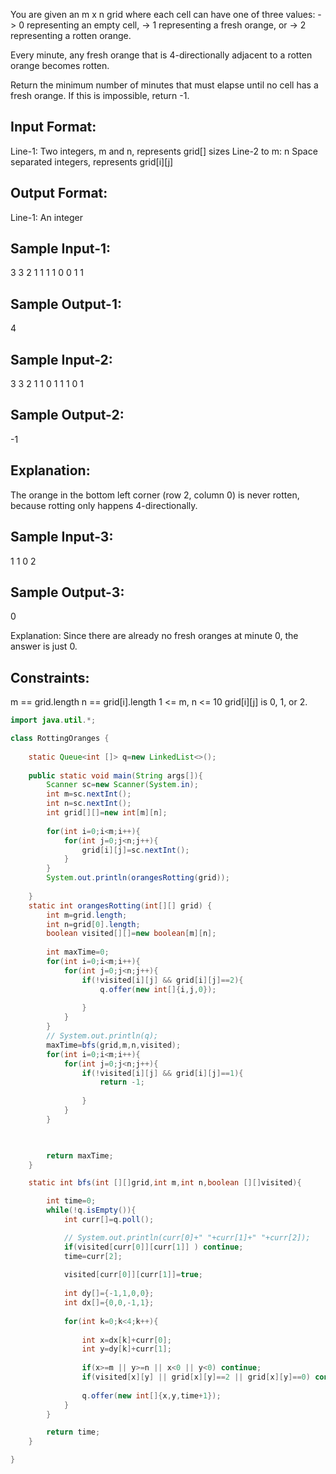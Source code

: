 You are given an m x n grid where each cell can have one of three values:
-> 0 representing an empty cell,
-> 1 representing a fresh orange, or
-> 2 representing a rotten orange.

Every minute, any fresh orange that is 4-directionally adjacent to a rotten orange becomes rotten.

Return the minimum number of minutes that must elapse until no cell has a fresh orange. 
If this is impossible, return -1.


Input Format:
-------------
Line-1: Two integers, m and n, represents grid[] sizes
Line-2 to m: n Space separated integers, represents grid[i][j]

Output Format:
--------------
Line-1: An integer

Sample Input-1:
---------------
3 3
2 1 1
1 1 0
0 1 1

Sample Output-1:
----------------
4

Sample Input-2:
---------------
3 3
2 1 1
0 1 1
1 0 1

Sample Output-2:
----------------
-1

Explanation: 
-------------
The orange in the bottom left corner (row 2, column 0) is never rotten, 
because rotting only happens 4-directionally.

Sample Input-3:
---------------
1 1
0 2

Sample Output-3:
----------------
0

Explanation: Since there are already no fresh oranges at minute 0, the answer is just 0.
 
Constraints:
------------
m == grid.length
n == grid[i].length
1 <= m, n <= 10
grid[i][j] is 0, 1, or 2.

```java
import java.util.*;

class RottingOranges {
    
    static Queue<int []> q=new LinkedList<>();
    
    public static void main(String args[]){
        Scanner sc=new Scanner(System.in);
        int m=sc.nextInt();
        int n=sc.nextInt();
        int grid[][]=new int[m][n];
        
        for(int i=0;i<m;i++){
            for(int j=0;j<n;j++){
                grid[i][j]=sc.nextInt();
            }
        }
        System.out.println(orangesRotting(grid));
        
    }
    static int orangesRotting(int[][] grid) {
        int m=grid.length;
        int n=grid[0].length;
        boolean visited[][]=new boolean[m][n];
        
        int maxTime=0;
        for(int i=0;i<m;i++){
            for(int j=0;j<n;j++){
                if(!visited[i][j] && grid[i][j]==2){
                    q.offer(new int[]{i,j,0});
                    
                }
            } 
        }
        // System.out.println(q);
        maxTime=bfs(grid,m,n,visited);
        for(int i=0;i<m;i++){
            for(int j=0;j<n;j++){
                if(!visited[i][j] && grid[i][j]==1){
                    return -1;
                    
                }  
            }
        }

  

        return maxTime;
    }

    static int bfs(int [][]grid,int m,int n,boolean [][]visited){

        int time=0;
        while(!q.isEmpty()){
            int curr[]=q.poll();

            // System.out.println(curr[0]+" "+curr[1]+" "+curr[2]);
            if(visited[curr[0]][curr[1]] ) continue;
            time=curr[2];
            
            visited[curr[0]][curr[1]]=true;
            
            int dy[]={-1,1,0,0};
            int dx[]={0,0,-1,1};
            
            for(int k=0;k<4;k++){
                
                int x=dx[k]+curr[0];
                int y=dy[k]+curr[1];
                
                if(x>=m || y>=n || x<0 || y<0) continue;
                if(visited[x][y] || grid[x][y]==2 || grid[x][y]==0) continue;
                
                q.offer(new int[]{x,y,time+1});
            }
        }

        return time;
    }

}
```